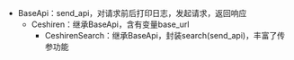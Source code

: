 - BaseApi：send_api，对请求前后打印日志，发起请求，返回响应
  - Ceshiren：继承BaseApi，含有变量base_url
    - CeshirenSearch：继承BaseApi，封装search(send_api)，丰富了传参功能